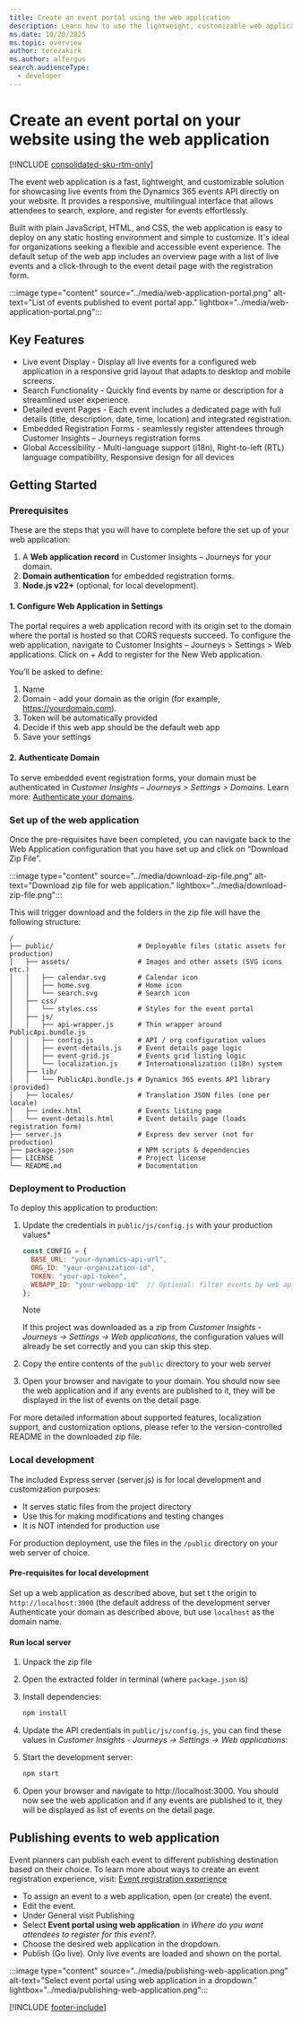 ```yaml
---
title: Create an event portal using the web application
description: Learn how to use the lightweight, customizable web application to create and host event portals on your domains.
ms.date: 10/20/2025
ms.topic: overview
author: terezakirk
ms.author: alfergus
search.audienceType: 
  - developer
---
```


# Create an event portal on your website using the web application

[!INCLUDE [consolidated-sku-rtm-only](.././includes/consolidated-sku-rtm-only.md)]

The event web application is a fast, lightweight, and customizable solution for showcasing live events from the Dynamics 365 events API directly on your website. It provides a responsive, multilingual interface that allows attendees to search, explore, and register for events effortlessly.

Built with plain JavaScript, HTML, and CSS, the web application is easy to deploy on any static hosting environment and simple to customize. It's ideal for organizations seeking a flexible and accessible event experience. The default setup of the web app includes an overview page with a list of live events and a click-through to the event detail page with the registration form.

:::image type="content" source="../media/web-application-portal.png" alt-text="List of events published to event portal app." lightbox="../media/web-application-portal.png":::

## Key Features

- Live event Display - Display all live events for a configured web application in a responsive grid layout that adapts to desktop and mobile screens.
- Search Functionality - Quickly find events by name or description for a streamlined user experience.
- Detailed event Pages - Each event includes a dedicated page with full details (title, description, date, time, location) and integrated registration.
- Embedded Registration Forms  - seamlessly register attendees through Customer Insights – Journeys registration forms
- Global Accessibility - Multi-language support (i18n), Right-to-left (RTL) language compatibility, Responsive design for all devices 

## Getting Started

### Prerequisites

These are the steps that you will have to complete before the set up of your web application:

1. A **Web application record** in Customer Insights – Journeys for your domain.
1. **Domain authentication** for embedded registration forms.
1. **Node.js v22+** (optional, for local development).

#### 1. Configure Web Application in Settings 

The portal requires a web application record with its origin set to the domain where the portal is hosted so that CORS requests succeed. To configure the web application, navigate to Customer Insights – Journeys > Settings > Web applications. Click on + Add to register for the New Web application.  

You’ll be asked to define:

1. Name  
1. Domain - add your domain as the origin (for example, https://yourdomain.com).
1. Token will be automatically provided  
1. Decide if this web app should be the default web app
1. Save your settings

#### 2. Authenticate Domain

To serve embedded event registration forms, your domain must be authenticated in *Customer Insights – Journeys > Settings > Domains*. Learn more: [Authenticate your domains](../domain-authentication.md).

### Set up of the web application

Once the pre-requisites have been completed, you can navigate back to the Web Application configuration that you have set up and click on “Download Zip File”.  

:::image type="content" source="../media/download-zip-file.png" alt-text="Download zip file for web application." lightbox="../media/download-zip-file.png":::

This will trigger download and the folders in the zip file will have the following structure:  

``` 
/ 
├── public/                     # Deployable files (static assets for production) 
│   ├── assets/                 # Images and other assets (SVG icons etc.) 
│   │   ├── calendar.svg        # Calendar icon 
│   │   ├── home.svg            # Home icon 
│   │   └── search.svg          # Search icon 
│   ├── css/ 
│   │   └── styles.css          # Styles for the event portal 
│   ├── js/ 
│   │   ├── api-wrapper.js      # Thin wrapper around PublicApi.bundle.js 
│   │   ├── config.js           # API / org configuration values 
│   │   ├── event-details.js    # Event details page logic 
│   │   ├── event-grid.js       # Events grid listing logic 
│   │   └── localization.js     # Internationalization (i18n) system 
│   ├── lib/ 
│   │   └── PublicApi.bundle.js # Dynamics 365 events API library (provided) 
│   ├── locales/                # Translation JSON files (one per locale) 
│   ├── index.html              # Events listing page 
│   └── event-details.html      # Event details page (loads registration form) 
├── server.js                   # Express dev server (not for production) 
├── package.json                # NPM scripts & dependencies 
├── LICENSE                     # Project license 
└── README.md                   # Documentation 
``` 

### Deployment to Production  

To deploy this application to production:

1. Update the credentials in `public/js/config.js` with your production values* 

    ```javascript 
    const CONFIG = { 
      BASE_URL: "your-dynamics-api-url", 
      ORG_ID: "your-organization-id", 
      TOKEN: "your-api-token", 
      WEBAPP_ID: "your-webapp-id"  // Optional: filter events by web application ID 
    }; 
    ```

    > [!NOTE]
    > If this project was downloaded as a zip from *Customer Insights - Journeys -> Settings -> Web applications*, the configuration values will already be set correctly and you can skip this step. 

1. Copy the entire contents of the `public` directory to your web server 
1. Open your browser and navigate to your domain. You should now see the web application and if any events are published to it, they will be displayed in the list of events on the detail page.

For more detailed information about supported features, localization support, and customization options, please refer to the version-controlled README in the downloaded zip file.

### Local development

The included Express server (server.js) is for local development and customization purposes: 

- It serves static files from the project directory 
- Use this for making modifications and testing changes 
- It is NOT intended for production use 

For production deployment, use the files in the `/public` directory on your web server of choice. 

#### Pre-requisites for local development

Set up a web application as described above, but set t the origin to `http://localhost:3000` (the default address of the development server Authenticate your domain as described above, but use `localhost` as the domain name. 

#### Run local server

1. Unpack the zip file 
1. Open the extracted folder in terminal (where `package.json` is) 
1. Install dependencies: 

    ```bash 
    npm install 
    ``` 

1. Update the API credentials in `public/js/config.js`, you can find these values in *Customer Insights - Journeys -> Settings -> Web applications*: 
1. Start the development server:
   
    ```bash 
    npm start 
    ``` 

1. Open your browser and navigate to http://localhost:3000. You should now see the web application and if any events are published to it, they will be displayed as list of events on the detail page.

## Publishing events to web application

Event planners can publish each event to different publishing destination based on their choice. To learn more about ways to create an event registration experience, visit: [Event registration experience](../event-registration-experience.md)

- To assign an event to a web application, open (or create) the event.
- Edit the event.
- Under General visit Publishing
- Select **Event portal using web application** in *Where do you want attendees to register for this event?*.
- Choose the desired web application in the dropdown.
- Publish (Go live). Only live events are loaded and shown on the portal.

 :::image type="content" source="../media/publishing-web-application.png" alt-text="Select event portal using web application in a dropdown." lightbox="../media/publishing-web-application.png":::

[!INCLUDE [footer-include](.././includes/footer-banner.md)]